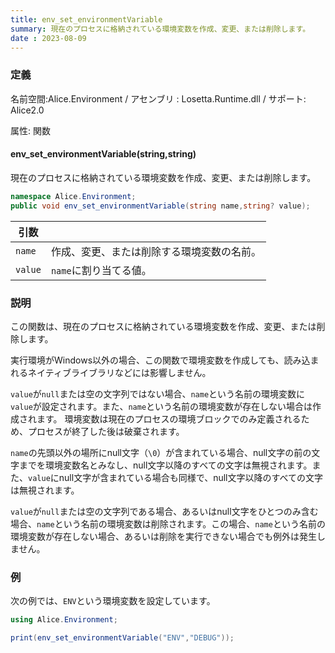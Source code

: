```yaml
---
title: env_set_environmentVariable
summary: 現在のプロセスに格納されている環境変数を作成、変更、または削除します。
date : 2023-08-09
---
```

### 定義
名前空間:Alice.Environment / アセンブリ : Losetta.Runtime.dll / サポート: Alice2.0

属性: 関数

#### env_set_environmentVariable(string,string)

現在のプロセスに格納されている環境変数を作成、変更、または削除します。

```cs title="AliceScript"
namespace Alice.Environment;
public void env_set_environmentVariable(string name,string? value);
```

|引数| |
|-|-|
|`name`|作成、変更、または削除する環境変数の名前。|
|`value`|`name`に割り当てる値。|

### 説明
この関数は、現在のプロセスに格納されている環境変数を作成、変更、または削除します。

実行環境がWindows以外の場合、この関数で環境変数を作成しても、読み込まれるネイティブライブラリなどには影響しません。

`value`が`null`または空の文字列ではない場合、`name`という名前の環境変数に`value`が設定されます。また、`name`という名前の環境変数が存在しない場合は作成されます。
環境変数は現在のプロセスの環境ブロックでのみ定義されるため、プロセスが終了した後は破棄されます。

`name`の先頭以外の場所にnull文字（`\0`）が含まれている場合、null文字の前の文字までを環境変数名とみなし、null文字以降のすべての文字は無視されます。また、`value`にnull文字が含まれている場合も同様で、null文字以降のすべての文字は無視されます。

`value`が`null`または空の文字列である場合、あるいはnull文字をひとつのみ含む場合、`name`という名前の環境変数は削除されます。この場合、`name`という名前の環境変数が存在しない場合、あるいは削除を実行できない場合でも例外は発生しません。
### 例
次の例では、`ENV`という環境変数を設定しています。

```cs title="AliceScript"
using Alice.Environment;

print(env_set_environmentVariable("ENV","DEBUG"));
```